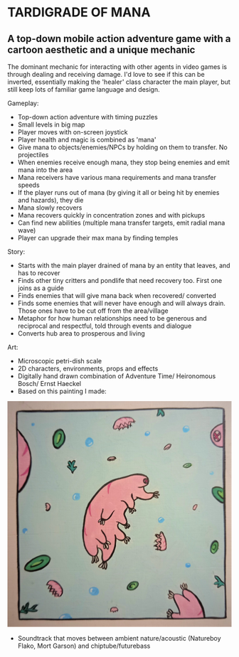 # TARDIGRADE OF MANA

## A top-down mobile action adventure game with a cartoon aesthetic and a unique mechanic

The dominant mechanic for interacting with other agents in video games is through dealing and receiving damage. I'd love to see if this can be inverted, essentially making the 'healer' class character the main player, but still keep lots of familiar game language and design.

Gameplay:
- Top-down action adventure with timing puzzles
- Small levels in big map
- Player moves with on-screen joystick
- Player health and magic is combined as 'mana'
- Give mana to objects/enemies/NPCs by holding on them to transfer. No projectiles
- When enemies receive enough mana, they stop being enemies and emit mana into the area
- Mana receivers have various mana requirements and mana transfer speeds
- If the player runs out of mana (by giving it all or being hit by enemies and hazards), they die
- Mana slowly recovers
- Mana recovers quickly in concentration zones and with pickups
- Can find new abilities (multiple mana transfer targets, emit radial mana wave)
- Player can upgrade their max mana by finding temples


Story:
- Starts with the main player drained of mana by an entity that leaves, and has to recover
- Finds other tiny critters and pondlife that need recovery too. First one joins as a guide
- Finds enemies that will give mana back when recovered/ converted
- Finds some enemies that will never have enough and will always drain. Those ones have to be cut off from the area/village
- Metaphor for how human relationships need to be generous and reciprocal and respectful, told through events and dialogue
- Converts hub area to prosperous and living

Art:
- Microscopic petri-dish scale
- 2D characters, environments, props and effects
- Digitally hand drawn combination of Adventure Time/ Heironomous Bosch/ Ernst Haeckel
- Based on this painting I made:

![painting](WIP/painting.jpg)

- Soundtrack that moves between ambient nature/acoustic (Natureboy Flako, Mort Garson) and chiptube/futurebass